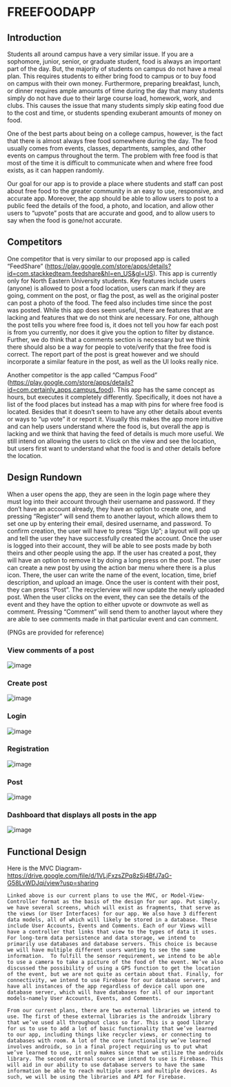 # FREEFOODAPP

## Introduction

Students all around campus have a very similar issue. If you are a sophomore, junior, senior, or graduate student, food is always an important part of the day. But, the majority of students on campus do not have a meal plan. This requires students to either bring food to campus or to buy food on campus with their own money. Furthermore, preparing breakfast, lunch, or dinner requires ample amounts of time during the day that many students simply do not have due to their large course load, homework, work, and clubs. This causes the issue that many students simply skip eating food due to the cost and time, or students spending exuberant amounts of money on food. 

One of the best parts about being on a college campus, however, is the fact that there is almost always free food somewhere during the day. The food usually comes from events, classes, departments, samples, and other events on campus throughout the term. The problem with free food is that most of the time it is difficult to communicate when and where free food exists, as it can happen randomly. 

Our goal for our app is to provide a place where students and staff can post about free food to the greater community in an easy to use, responsive, and accurate app. Moreover, the app should be able to allow users to post to a public feed the details of the food, a photo, and location, and allow other users to “upvote” posts that are accurate and good, and to allow users to say when the food is gone/not accurate. 

## Competitors

One competitor that is very similar to our proposed app is called “FeedShare” (https://play.google.com/store/apps/details?id=com.stackkedteam.feedshare&hl=en_US&gl=US). This app is currently only for North Eastern University students. Key features include users (anyone) is allowed to post a food location, users can mark if they are going, comment on the post, or flag the post, as well as the original poster can post a photo of the food. The feed also includes time since the post was posted. While this app does seem useful, there are features that are lacking and features that we do not think are necessary. For one, although the post tells you where free food is, it does not tell you how far each post is from you currently, nor does it give you the option to filter by distance. Further, we do think that a comments section is necessary but we think there should also be a way for people to vote/verify that the free food is correct. The report part of the post is great however and we should incorporate a similar feature in the post, as well as the UI looks really nice.

Another competitor is the app called “Campus Food” (https://play.google.com/store/apps/details?id=com.certainly_apps.campus_food). This app has the same concept as hours, but executes it completely differently. Specifically, it does not have a list of the food places but instead has a map with pins for where free food is located. Besides that it doesn’t seem to have any other details about events or ways to “up vote” it or report it. Visually this makes the app more intuitive and can help users understand where the food is, but overall the app is lacking and we think that having the feed of details is much more useful. We still intend on allowing the users to click on the view and see the location, but users first want to understand what the food is and other details before the location.

## Design Rundown

When a user opens the app, they are seen in the login page where they must log into their account through their username and password. If they don’t have an account already, they have an option to create one, and pressing “Register” will send them to another layout, which allows them to set one up by entering their email, desired username, and password. To confirm creation, the user will have to press “Sign Up”; a layout will pop up and tell the user they have successfully created the account. Once the user is logged into their account, they will be able to see posts made by both theirs and other people using the app. If the user has created a post, they will have an option to remove it by doing a long press on the post. The user can create a new post by using the action bar menu where there is a plus icon. There, the user can write the name of the event, location, time, brief description, and upload an image. Once the user is content with their post, they can press “Post”. The recyclerview will now update the newly uploaded post. When the user clicks on the event, they can see the details of the event and they have the option to either upvote or downvote as well as comment. Pressing “Comment” will send them to another layout where they are able to see comments made in that particular event and can comment. 

(PNGs are provided for reference)

### View comments of a post
![image](https://user-images.githubusercontent.com/73298064/198181908-7251426a-4c2c-49a7-931d-00e3ded349d8.png)

 ### Create post
 ![image](https://user-images.githubusercontent.com/73298064/198182074-947074c1-ad95-4977-b486-863de24f4261.png)

### Login
![image](https://user-images.githubusercontent.com/73298064/198182118-8fda0ba1-8ce1-4085-9407-d11b68acaa26.png)

### Registration
![image](https://user-images.githubusercontent.com/73298064/198182197-32095317-23d6-4221-9b87-12eac84b9b8c.png)

### Post
![image](https://user-images.githubusercontent.com/73298064/198182219-56fd87ff-fc39-4356-b53f-3204390d19b9.png)

### Dashboard that displays all posts in the app 
![image](https://user-images.githubusercontent.com/73298064/198182324-6a5f10e0-e5ac-4a0e-9ddc-bc3965102b79.png)

## Functional Design

Here is the MVC Diagram- https://drive.google.com/file/d/1VLjFxzsZPq8zSj4BfJ7aG-G58LvWDJqi/view?usp=sharing

	Linked above is our current plans to use the MVC, or Model-View-Controller format as the basis of the design for our app. Put simply, we have several screens, which will exist as fragments, that serve as the views (or User Interfaces) for our app. We also have 3 different data models, all of which will likely be stored in a database. These include User Accounts, Events and Comments. Each of our Views will have a controller that links that view to the types of data it uses. For long-term data persistence and data storage, we intend to primarily use databases and database servers. This choice is because we will have multiple different users wanting to see the same information.  To fulfill the sensor requirement, we intend to be able to use a camera to take a picture of the food of the event. We’ve also discussed the possibility of using a GPS function to get the location of the event, but we are not quite as certain about that. Finally, for connectivity, we intend to use Firebase for our database servers, and have all instances of the app regardless of device call upon one database server, which will have databases for all of our important models-namely User Accounts, Events, and Comments.

	From our current plans, there are two external libraries we intend to use. The first of these external libraries is the androidx library that we’ve used all throughout class so far. This is a good library for us to use to add a lot of basic functionality that we’ve learned to our app, including things like recycler views, or connecting to databases with room. A lot of the core functionality we’ve learned involves androidx, so in a final project requiring us to put what we’ve learned to use, it only makes since that we utilize the androidx library. The second external source we intend to use is Firebase. This will aid in our ability to use database servers to have the same information be able to reach multiple users and multiple devices. As such, we will be using the libraries and API for Firebase.




